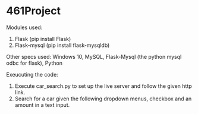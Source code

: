 # 461Project

Modules used: 
1. Flask (pip install Flask)
2. Flask-mysql (pip install flask-mysqldb)

Other specs used:
Windows 10, MySQL, Flask-Mysql (the python mysql odbc for flask), Python

Exeucuting the code:
1. Execute car_search.py to set up the live server and follow the given http link.
2. Search for a car given the following dropdown menus, checkbox and an amount in a text input.
